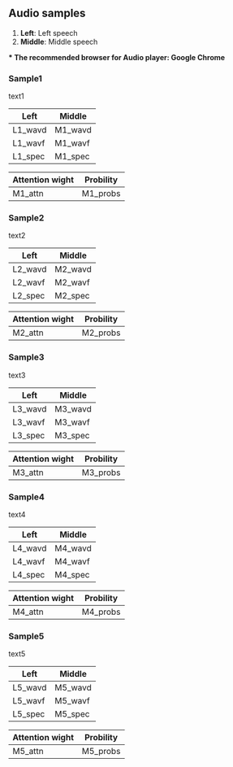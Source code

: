 ## Audio samples

1. **Left**: Left speech
2. **Middle**: Middle speech

**\* The recommended browser for Audio player: Google Chrome**

### Sample1  

text1

| **Left** | **Middle** |  
| --- | --- |  
| L1_wavd | M1_wavd |  
| L1_wavf | M1_wavf |  
| L1_spec | M1_spec |  

| **Attention wight** | **Probility** |  
| --- | --- |  
| M1_attn | M1_probs |  

### Sample2  

text2

| **Left** | **Middle** |  
| --- | --- |  
| L2_wavd | M2_wavd |  
| L2_wavf | M2_wavf |  
| L2_spec | M2_spec |  

| **Attention wight** | **Probility** |  
| --- | --- |  
| M2_attn | M2_probs |  

### Sample3  

text3

| **Left** | **Middle** |  
| --- | --- |  
| L3_wavd | M3_wavd |  
| L3_wavf | M3_wavf |  
| L3_spec | M3_spec |  

| **Attention wight** | **Probility** |  
| --- | --- |  
| M3_attn | M3_probs |  

### Sample4  

text4

| **Left** | **Middle** |  
| --- | --- |  
| L4_wavd | M4_wavd |  
| L4_wavf | M4_wavf |  
| L4_spec | M4_spec |  

| **Attention wight** | **Probility** |  
| --- | --- |  
| M4_attn | M4_probs |  

### Sample5  

text5

| **Left** | **Middle** |  
| --- | --- |  
| L5_wavd | M5_wavd |  
| L5_wavf | M5_wavf |  
| L5_spec | M5_spec |  

| **Attention wight** | **Probility** |  
| --- | --- |  
| M5_attn | M5_probs |  


